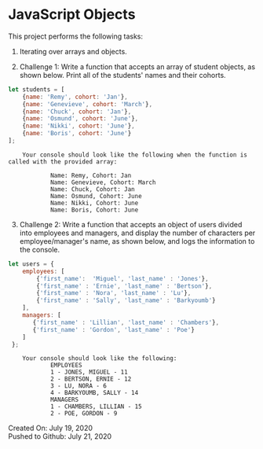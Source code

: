 # JavaScript Objects

This project performs the following tasks:

1. Iterating over arrays and objects.

2. Challenge 1: Write a function that accepts an array of student objects, as shown below. Print all of the students' names and their cohorts.

```javascript
let students = [
    {name: 'Remy', cohort: 'Jan'},
    {name: 'Genevieve', cohort: 'March'},
    {name: 'Chuck', cohort: 'Jan'},
    {name: 'Osmund', cohort: 'June'},
    {name: 'Nikki', cohort: 'June'},
    {name: 'Boris', cohort: 'June'}
];
```
        Your console should look like the following when the function is called with the provided array:

                Name: Remy, Cohort: Jan
                Name: Genevieve, Cohort: March
                Name: Chuck, Cohort: Jan
                Name: Osmund, Cohort: June
                Name: Nikki, Cohort: June
                Name: Boris, Cohort: June

3. Challenge 2: Write a function that accepts an object of users divided into employees and managers, and display the number of characters per employee/manager's name, as shown below, and logs the information to the console.

```javascript
let users = {
    employees: [
        {'first_name':  'Miguel', 'last_name' : 'Jones'},
        {'first_name' : 'Ernie', 'last_name' : 'Bertson'},
        {'first_name' : 'Nora', 'last_name' : 'Lu'},
        {'first_name' : 'Sally', 'last_name' : 'Barkyoumb'}
    ],
    managers: [
       {'first_name' : 'Lillian', 'last_name' : 'Chambers'},
       {'first_name' : 'Gordon', 'last_name' : 'Poe'}
    ]
 };
```

        Your console should look like the following:
                EMPLOYEES
                1 - JONES, MIGUEL - 11
                2 - BERTSON, ERNIE - 12
                3 - LU, NORA - 6
                4 - BARKYOUMB, SALLY - 14
                MANAGERS
                1 - CHAMBERS, LILLIAN - 15
                2 - POE, GORDON - 9

Created On: July 19, 2020\
Pushed to Github: July 21, 2020